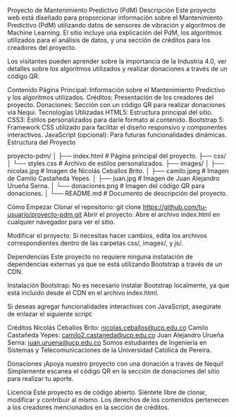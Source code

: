Proyecto de Mantenimiento Predictivo (PdM)
Descripción
Este proyecto web está diseñado para proporcionar información sobre el Mantenimiento Predictivo (PdM) utilizando datos de sensores de vibración y algoritmos de Machine Learning. El sitio incluye una explicación del PdM, los algoritmos utilizados para el análisis de datos, y una sección de créditos para los creadores del proyecto.

Los visitantes pueden aprender sobre la importancia de la Industria 4.0, ver detalles sobre los algoritmos utilizados y realizar donaciones a través de un código QR.

Contenido
Página Principal: Información sobre el Mantenimiento Predictivo y los algoritmos utilizados.
Créditos: Presentación de los creadores del proyecto.
Donaciones: Sección con un código QR para realizar donaciones vía Nequi.
Tecnologías Utilizadas
HTML5: Estructura principal del sitio.
CSS3: Estilos personalizados para darle formato al contenido.
Bootstrap 5: Framework CSS utilizado para facilitar el diseño responsivo y componentes interactivos.
JavaScript (opcional): Para futuras funcionalidades dinámicas.
Estructura del Proyecto

proyecto-pdm/
│
├── index.html                  # Página principal del proyecto.
├── css/
│   └── styles.css              # Archivo de estilos personalizados.
├── images/
│   ├── nicolas.jpg             # Imagen de Nicolás Ceballos Brito.
│   ├── camilo.jpeg             # Imagen de Camilo Castañeda Yepes.
│   ├── juan.jpg                # Imagen de Juan Alejandro Urueña Serna.
│   └── donaciones.png          # Imagen del código QR para donaciones.
│
└── README.md                   # Documento de descripción del proyecto.

Cómo Empezar
Clonar el repositorio:
git clone https://github.com/tu-usuario/proyecto-pdm.git
Abrir el proyecto: Abre el archivo index.html en cualquier navegador para ver el sitio.

Modificar el proyecto: Si necesitas hacer cambios, edita los archivos correspondientes dentro de las carpetas css/, images/, y js/.

Dependencias
Este proyecto no requiere ninguna instalación de dependencias externas ya que se está utilizando Bootstrap a través de un CDN.

Instalación
Bootstrap: No es necesario instalar Bootstrap localmente, ya que está incluido desde el CDN en el archivo index.html.

Si deseas agregar funcionalidades interactivas con JavaScript, asegúrate de enlazar el siguiente script:
<script src="https://cdn.jsdelivr.net/npm/bootstrap@5.3.0-alpha1/dist/js/bootstrap.bundle.min.js" integrity="sha384-F7Z9vXfg+CDqNayUswRn42w+UNnxycqfueHFlNBa2t9en5XtSjsvPpDqULP/axGA" crossorigin="anonymous"></script>

Créditos
Nicolás Ceballos Brito: nicolas.ceballos@ucp.edu.co
Camilo Castañeda Yepes: camilo2.castaneda@ucp.edu.co
Juan Alejandro Urueña Serna: juan.uruena@ucp.edu.co
Somos estudiantes de Ingeniería en Sistemas y Telecomunicaciones de la Universidad Católica de Pereira.

Donaciones
¡Apoya nuestro proyecto con una donación a través de Nequi! Simplemente escanea el código QR en la sección de donaciones del sitio para realizar tu aporte.

Licencia
Este proyecto es de código abierto. Siéntete libre de clonar, modificar y contribuir al mismo. Los derechos de los contenidos pertenecen a los creadores mencionados en la sección de créditos.
